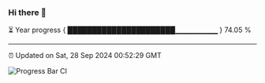 ### Hi there 👋

⏳ Year progress { ██████████████████████▁▁▁▁▁▁▁▁ } 74.05 %

---

⏰ Updated on Sat, 28 Sep 2024 00:52:29 GMT

![Progress Bar CI](https://github.com/code-lakshay/GitHub-Actions-Demo/workflows/Progress%20Bar%20CI/badge.svg)
